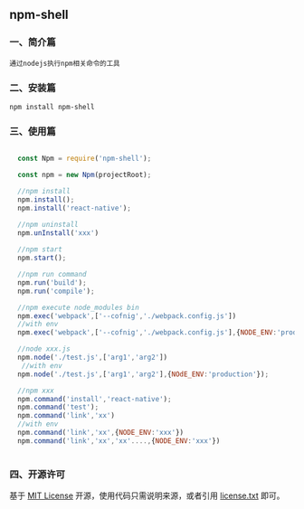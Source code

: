 ## npm-shell

### 一、简介篇

    通过nodejs执行npm相关命令的工具


### 二、安装篇

    npm install npm-shell
    
     
### 三、使用篇

```js

  const Npm = require('npm-shell');

  const npm = new Npm(projectRoot);

  //npm install
  npm.install();
  npm.install('react-native');

  //npm uninstall
  npm.unInstall('xxx')
    
  //npm start
  npm.start();

  //npm run command
  npm.run('build');
  npm.run('compile');

  //npm execute node_modules bin
  npm.exec('webpack',['--cofnig','./webpack.config.js'])
  //with env
  npm.exec('webpack',['--cofnig','./webpack.config.js'],{NODE_ENV:'production'})

  //node xxx.js
  npm.node('./test.js',['arg1','arg2'])
   //with env
  npm.node('./test.js',['arg1','arg2'],{NOdE_ENV:'production'});

  //npm xxx
  npm.command('install','react-native');
  npm.command('test');
  npm.command('link','xx')
  //with env
  npm.command('link','xx',{NODE_ENV:'xxx'})
  npm.command('link','xx','xx'....,{NODE_ENV:'xxx'})
  

```

### 四、开源许可
基于 [MIT License](http://zh.wikipedia.org/wiki/MIT_License) 开源，使用代码只需说明来源，或者引用 [license.txt](https://github.com/sofish/typo.css/blob/master/license.txt) 即可。